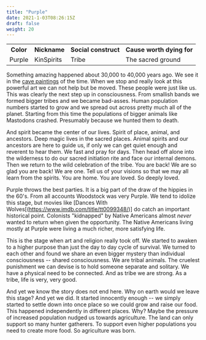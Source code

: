 ```yaml
---
title: "Purple"
date: 2021-1-03T08:26:15Z
draft: false
weight: 20
---
```

<table style="width:100%">
  <tr>
    <th>Color</th>
    <th>Nickname</th>
    <th>Social construct</th>
    <th>Cause worth dying for</th>
  </tr>
  <tr id="Purple">
    <td>Purple</td>
    <td>KinSpirits</td>
    <td>Tribe</td>
    <td>The sacred ground</td>
  </tr>
</table>

Something amazing happened about 30,000 to 40,000 years ago. We see it in the [cave paintings](https://en.wikipedia.org/wiki/Lascaux#/media/File:Lascaux_painting.jpg) of the time. When we stop and really look at this powerful art we can not help but be moved. These people were just like us. This was clearly the next step up in consciousness. From smallish bands we formed bigger tribes and we became bad-asses. Human population numbers started to grow and we spread out across pretty much all of the planet. Starting from this time the populations of bigger animals like Mastodons crashed. Presumably because we hunted them to death.

And spirit became the center of our lives. Spirit of place, animal, and ancestors. Deep magic lives in the sacred places. Animal spirits and our ancestors are here to guide us, if only we can get quiet enough and reverent to hear them. We fast and pray for days. Then head off alone into the wilderness to do our sacred initiation rite and face our internal demons. Then we return to the wild celebration of the tribe. You are back! We are so glad you are back! We are one. Tell us of your visions so that we may all learn from the spirits. You are home. You are loved. So deeply loved.

Purple throws the best parties. It is a big part of the draw of the hippies in the 60's. From all accounts Woodstock was very Purple. We tend to idolize this stage, but movies like [Dances With Wolves[(https://www.imdb.com/title/tt0099348/)] do catch an important historical point. Colonists "kidnapped" by Native Americans almost *never* wanted to return when given the opportunity. The Native Americans living mostly at Purple were living a much richer, more satisfying life.

This is the stage when art and religion really took off. We started to awaken to a higher purpose than just the day to day cycle of survival. We turned to each other and found we share an even bigger mystery than individual consciousness -- shared consciousness. We are tribal animals. The cruelest punishment we can devise is to hold someone separate and solitary. We have a physical need to be connected. And as tribe we are strong. As a tribe, life is very, very good.

And yet we know the story does not end here. Why on earth would we leave this stage? And yet we did. It started innocently enough -- we simply started to settle down into once place so we could grow and raise our food. This happened independently in different places. Why? Maybe the pressure of increased population nudged us towards agriculture. The land can only support so many hunter gatherers. To support even higher populations you need to create more food. So agriculture was born.
